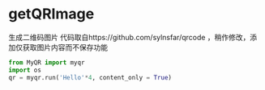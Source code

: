 # getQRImage
生成二维码图片 代码取自https://github.com/sylnsfar/qrcode ，稍作修改，添加仅获取图片内容而不保存功能

```python
from MyQR import myqr
import os
qr = myqr.run('Hello'*4, content_only = True)
```
